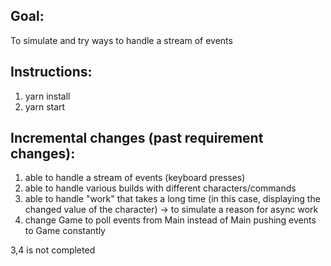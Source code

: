 Goal:
-----
To simulate and try ways to handle a stream of events

Instructions:
-------------
1) yarn install
2) yarn start

Incremental changes (past requirement changes):
-----------------------------------------------
1) able to handle a stream of events (keyboard presses)
2) able to handle various builds with different characters/commands
3) able to handle "work" that takes a long time (in this case, displaying the changed value of the character)
    -> to simulate a reason for async work
4) change Game to poll events from Main instead of Main pushing events to Game constantly

3,4 is not completed    